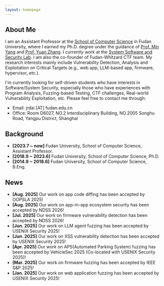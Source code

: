 ```yaml
---
layout: homepage
---
```


## About Me

I am an Assistant Professor at the [School of Computer Science](http://www.cs.fudan.edu.cn) in Fudan University, where I earned my Ph.D. degree under the guidance of [Prof. Min Yang](https://scholar.google.com/citations?hl=en&user=UnKf9FIAAAAJ) and [Prof. Yuan Zhang](https://yuanxzhang.github.io/). I currently work at the [System Software and Security Lab](https://secsys.fudan.edu.cn). 
I am also the co-founder of Fudan-Whitzard CTF team. My research interests mainly include Vulnerability Detection, Analysis and Exploitation on Critical Targets (e.g., web app, LLM-based app, firmware, hypervisor, etc.).

I'm currently looking for self-driven students who have interests in Software/System Security, especially those who have experiences with Program Analysis, Fuzzing-based Testing, CTF challenges, Real-world Vulnerability Exploitation, etc. Please feel free to contact me through:

* Email: jrdai [AT] fudan.edu.cn
* Office: Room D6027, NO.2 Interdisciplinary Building, NO.2005 Songhu Road, Yangpu District, Shanghai

## Background

- **[2023.7 ~ now]** Fudan University, School of Computer Science, Assistant Professor.
- **[2018.9 ~ 2023.6]** Fudan University, School of Computer Science, Ph.D.
- **[2014.9 ~ 2018.6]** Fudan University, School of Computer Science, B.Eng.


## News

- **[Aug. 2025]** Our work on app code diffing has been accepted by OOPSLA 2025!
- **[Aug. 2025]** Our work on app-in-app ecosystem security has been accepted by NDSS 2026!
- **[Jul. 2025]** Our work on firmware vulnerability detection has been accepted by NDSS 2026!
- **[Jun. 2025]** Our work on LLM agent fuzzing has been accepted by USENIX Security 2025!
- **[Jun. 2025]** Our work on XSS vulnerability detection has been accepted by USENIX Security 2025!
- **[Apr. 2025]** Our work on APS(Automated Parking System) fuzzing has been accepted by VehicleSec 2025 (Co-located with USENIX Security 2025)!
- **[Mar. 2025]** Our work on firmware fuzzing has been accepted by IEEE S&P 2025!
- **[Jan. 2025]** Our work on web application fuzzing has been accepted by USENIX Security 2025!


